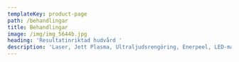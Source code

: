 ```yaml
---
templateKey: product-page
path: /behandlingar
title: Behandlingar
image: /img/img_5644b.jpg
heading: 'Resultatinriktad hudvård '
description: 'Laser, Jett Plasma, Ultraljudsrengöring, Enerpeel, LED-mask'
---
```

